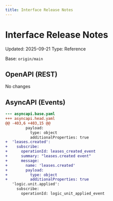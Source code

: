 ```yaml
---
title: Interface Release Notes
---
```


# Interface Release Notes
Updated: 2025-09-21
Type: Reference

Base: `origin/main`

## OpenAPI (REST)

No changes

## AsyncAPI (Events)

```diff
--- asyncapi.base.yaml
+++ asyncapi.head.yaml
@@ -403,6 +403,15 @@
         payload:
           type: object
           additionalProperties: true
+  'leases.created':
+    subscribe:
+      operationId: leases_created_event
+      summary: "leases.created event"
+      message:
+        name: 'leases.created'
+        payload:
+          type: object
+          additionalProperties: true
   'logic.unit.applied':
     subscribe:
       operationId: logic_unit_applied_event
```

